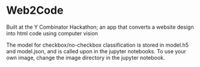 # Web2Code
Built at the Y Combinator Hackathon; an app that converts a website design into html code using computer vision

The model for checkbox/no-checkbox classification is stored in model.h5 and model.json, and is called upon in the jupyter notebooks.
To use your own image, change the image directory in the jupyter notebook.
